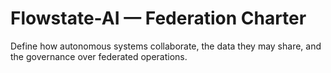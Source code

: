 # Flowstate-AI — Federation Charter
Define how autonomous systems collaborate, the data they may share, and the governance over federated operations.

